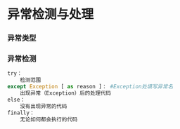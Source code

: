 异常检测与处理
===
### 异常类型

### 异常检测
```Python
try：
    检测范围
except Exception [ as reason ]： #Exception处填写异常名
    出现异常（Exception）后的处理代码
else：
    没有出现异常的代码
finally：
    无论如何都会执行的代码
```
